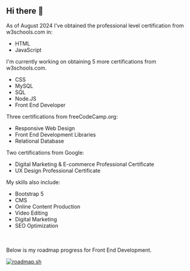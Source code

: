 ## Hi there 👋

As of August 2024 I've obtained the professional level certification from w3schools.com in:
- HTML
- JavaScript

I'm currently working on obtaining 5 more certifications from w3schools.com.
- CSS
- MySQL
- SQL
- Node.JS
- Front End Developer

Three certifications from freeCodeCamp.org:
- Responsive Web Design
- Front End Development Libraries
- Relational Database

Two certifications from Google:
- Digital Marketing & E-commerce Professional Certificate
- UX Design Professional Certificate

My skills also include:
- Bootstrap 5
- CMS
- Online Content Production
- Video Editing
- Digital Marketing
- SEO Optimization
<br>
<br>
Below is my roadmap progress for Front End Development.

<a href="https://roadmap.sh"><img src="https://roadmap.sh/card/wide/66c25e3f837d383f4ae8f081?variant=dark&roadmaps=frontend" alt="roadmap.sh"/></a>

<!-- This Uses The Language Markdown. To Change Lookup Markdown Syntax.
**techBaker91/techBaker91** is a ✨ _special_ ✨ repository because its `README.md` (this file) appears on your GitHub profile.

Here are some ideas to get you started:

- 🔭 I’m currently working on ...
- 🌱 I’m currently learning ...
- 👯 I’m looking to collaborate on ...
- 🤔 I’m looking for help with ...
- 💬 Ask me about ...
- 📫 How to reach me: ...
- 😄 Pronouns: ...
- ⚡ Fun fact: ...
-->
